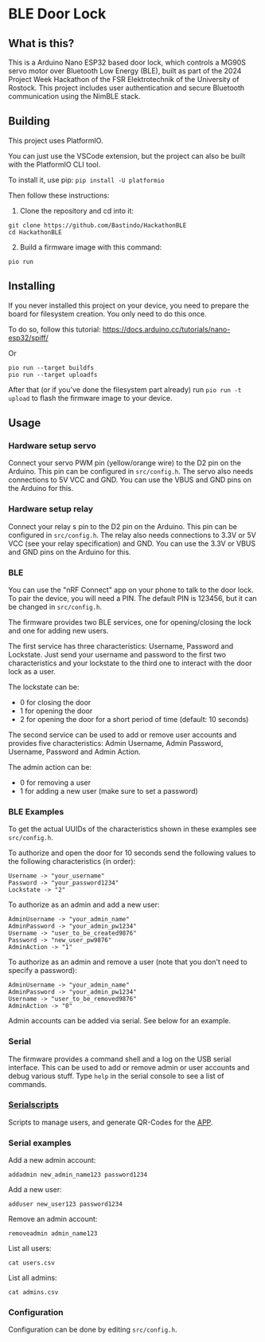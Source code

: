 # BLE Door Lock

## What is this?

This is a Arduino Nano ESP32 based door lock, which controls a MG90S servo motor over Bluetooth Low Energy (BLE), built as part of the 2024 Project Week Hackathon of the FSR Elektrotechnik of the University of Rostock. This project includes user authentication and secure Bluetooth communication using the NimBLE stack.

## Building

This project uses PlatformIO.

You can just use the VSCode extension, but the project can also be built with the PlatformIO CLI tool.

To install it, use pip:
`pip install -U platformio`

Then follow these instructions:

1. Clone the repository and cd into it:

```
git clone https://github.com/Bastindo/HackathonBLE
cd HackathonBLE
```

2. Build a firmware image with this command:

```
pio run
```

## Installing

If you never installed this project on your device, you need to prepare the board for filesystem creation. You only need to do this once.

To do so, follow this tutorial: https://docs.arduino.cc/tutorials/nano-esp32/spiff/

Or

```
pio run --target buildfs
pio run --target uploadfs
```

After that (or if you've done the filesystem part already) run `pio run -t upload` to flash the firmware image to your device.

## Usage

### Hardware setup servo

Connect your servo PWM pin (yellow/orange wire) to the D2 pin on the Arduino. This pin can be configured in `src/config.h`. The servo also needs connections to 5V VCC and GND. You can use the VBUS and GND pins on the Arduino for this.

### Hardware setup relay

Connect your relay s pin to the D2 pin on the Arduino. This pin can be configured in `src/config.h`. The relay also needs connections to 3.3V or 5V VCC (see your relay specification) and GND. You can use the 3.3V or VBUS and GND pins on the Arduino for this.

### BLE

You can use the "nRF Connect" app on your phone to talk to the door lock. To pair the device, you will need a PIN. The default PIN is 123456, but it can be changed in `src/config.h`.

The firmware provides two BLE services, one for opening/closing the lock and one for adding new users.

The first service has three characteristics: Username, Password and Lockstate.
Just send your username and password to the first two characteristics and your lockstate to the third one to interact with the door lock as a user.

The lockstate can be:

- 0 for closing the door
- 1 for opening the door
- 2 for opening the door for a short period of time (default: 10 seconds)

The second service can be used to add or remove user accounts and provides five characteristics: Admin Username, Admin Password, Username, Password and Admin Action.

The admin action can be:

- 0 for removing a user
- 1 for adding a new user (make sure to set a password)

### BLE Examples

To get the actual UUIDs of the characteristics shown in these examples see `src/config.h`.

To authorize and open the door for 10 seconds send the following values to the following characteristics (in order):

```
Username -> "your_username"
Password -> "your_password1234"
Lockstate -> "2"
```

To authorize as an admin and add a new user:

```
AdminUsername -> "your_admin_name"
AdminPassword -> "your_admin_pw1234"
Username -> "user_to_be_created9876"
Password -> "new_user_pw9876"
AdminAction -> "1"
```

To authorize as an admin and remove a user (note that you don't need to specify a password):

```
AdminUsername -> "your_admin_name"
AdminPassword -> "your_admin_pw1234"
Username -> "user_to_be_removed9876"
AdminAction -> "0"
```

Admin accounts can be added via serial. See below for an example.

### Serial

The firmware provides a command shell and a log on the USB serial interface.
This can be used to add or remove admin or user accounts and debug various stuff.
Type `help` in the serial console to see a list of commands.

### [Serialscripts](serialscripts/README.md)

Scripts to manage users, and generate QR-Codes for the [APP](https://github.com/UwUTastisch/BLEDoorLock-App).

### Serial examples

Add a new admin account:

```
addadmin new_admin_name123 password1234
```

Add a new user:

```
adduser new_user123 password1234
```

Remove an admin account:

```
removeadmin admin_name123
```

List all users:

```
cat users.csv
```

List all admins:

```
cat admins.csv
```

### Configuration

Configuration can be done by editing `src/config.h`.
